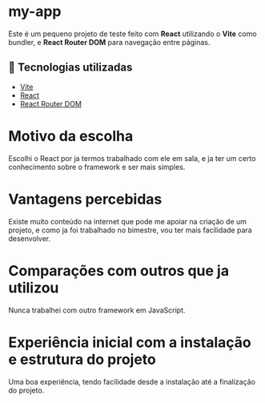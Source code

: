 # my-app

Este é um pequeno projeto de teste feito com **React** utilizando o **Vite** como bundler, e **React Router DOM** para navegação entre páginas.

## 🔧 Tecnologias utilizadas

- [Vite](https://vitejs.dev/)
- [React](https://react.dev/)
- [React Router DOM](https://reactrouter.com/)


# Motivo da escolha 

Escolhi o React por ja termos trabalhado com ele em sala, e ja ter um certo conhecimento sobre o framework e ser mais simples.

# Vantagens percebidas 

Existe muito conteúdo na internet que pode me apoiar na criação de um projeto, e como ja foi trabalhado no bimestre, vou ter mais facilidade para desenvolver.

# Comparações com outros que ja utilizou

Nunca trabalhei com outro framework em JavaScript.

# Experiência inicial com a instalação e estrutura do projeto

Uma boa experiência, tendo facilidade desde a instalação até a finalização do projeto.